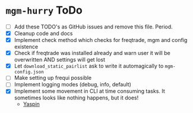 # `mgm-hurry` ToDo

- [ ] Add these TODO's as GitHub issues and remove this file. Period.
- [x] Cleanup code and docs
- [x] Implement check method which checks for freqtrade, mgm and config existence
- [x] Check if freqtrade was installed already and warn user it will be overwritten AND settings will get lost
- [x] Let `download_static_pairlist` ask to write it automagically to `mgm-config.json`
- [ ] Make setting up frequi possible
- [ ] Implement logging modes (debug, info, default)
- [x] Implement some movement in CLI at time consuming tasks. It sometimes looks like nothing happens, but it does!
  - [Yaspin](https://github.com/pavdmyt/yaspin)